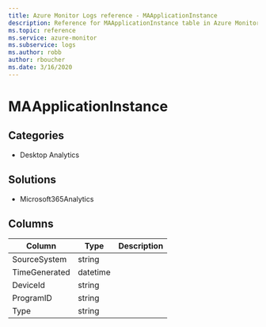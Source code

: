 ```yaml
---
title: Azure Monitor Logs reference - MAApplicationInstance
description: Reference for MAApplicationInstance table in Azure Monitor Logs.
ms.topic: reference
ms.service: azure-monitor
ms.subservice: logs
ms.author: robb
author: rboucher
ms.date: 3/16/2020
---
```


# MAApplicationInstance

 

## Categories

- Desktop Analytics
## Solutions

- Microsoft365Analytics




## Columns

|Column|Type|Description|
|---|---|---|
|SourceSystem|string||
|TimeGenerated|datetime||
|DeviceId|string||
|ProgramID|string||
|Type|string||
